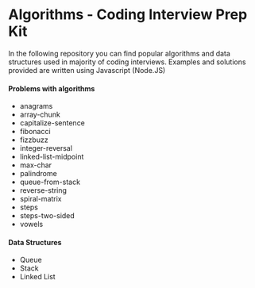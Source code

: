 # Algorithms - Coding Interview Prep Kit

In the following repository you can find popular algorithms and data structures used in majority of coding interviews.
Examples and solutions provided are written using Javascript (Node.JS)

#### Problems with algorithms 
- anagrams
- array-chunk
- capitalize-sentence
- fibonacci
- fizzbuzz
- integer-reversal
- linked-list-midpoint
- max-char
- palindrome
- queue-from-stack
- reverse-string
- spiral-matrix
- steps
- steps-two-sided
- vowels

#### Data Structures
- Queue
- Stack
- Linked List
